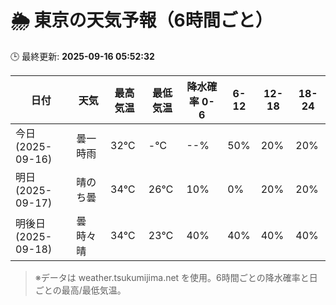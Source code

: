 # 🌦️ 東京の天気予報（6時間ごと）

🕒 最終更新: **2025-09-16 05:52:32**

| 日付 | 天気 | 最高気温 | 最低気温 | 降水確率 0-6 | 6-12 | 12-18 | 18-24 |
|------|------|----------|----------|------------|------|------|------|
| 今日 (2025-09-16) | 曇一時雨 | 32℃ | -℃ | --% | 50% | 20% | 20% |
| 明日 (2025-09-17) | 晴のち曇 | 34℃ | 26℃ | 10% | 0% | 20% | 20% |
| 明後日 (2025-09-18) | 曇時々晴 | 34℃ | 23℃ | 40% | 40% | 40% | 40% |

> ※データは weather.tsukumijima.net を使用。6時間ごとの降水確率と日ごとの最高/最低気温。